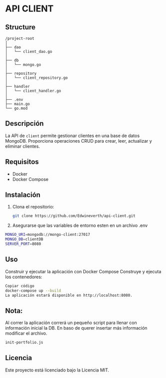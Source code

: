 # API CLIENT
## Structure
```
/project-root
│
├── dao
│   └── client_dao.go
│
├── db
│   └── mongo.go
│
├── repository
│   └── client_repository.go
│
├── handler
│   └── client_handler.go
│
├── .env
├── main.go
└── go.mod
```

## Descripción

La API de `client` permite gestionar clientes en una base de datos MongoDB. Proporciona operaciones CRUD para crear, leer, actualizar y eliminar clientes.

## Requisitos

- Docker
- Docker Compose

## Instalación

1. Clona el repositorio:

   ```bash
   git clone https://github.com/Edwineverth/api-client.git

2. Asegurarse que las variables de entorno esten en un archivo .env

```bash
MONGO_URI=mongodb://mongo-client:27017
MONGO_DB=clientDB
SERVER_PORT=8080
```
## Uso

Construir y ejecutar la aplicación con Docker Compose
Construye y ejecuta los contenedores:

```bash
Copiar código
docker-compose up --build
La aplicación estará disponible en http://localhost:8080.
```
## Nota:
Al correr la aplicación correrá un pequeño script para llenar con información inicial la DB.
En baso de querer insertar más información modificar el archivo.
```makefile
init-portfolio.js
```

## Licencia
Este proyecto está licenciado bajo la Licencia MIT.